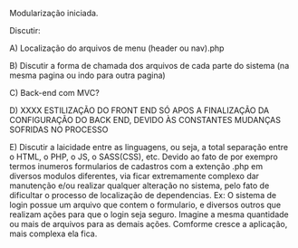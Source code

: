 Modularização iniciada.

Discutir:

A) Localização do arquivos de menu (header ou nav).php

B) Discutir a forma de chamada dos arquivos de cada parte do sistema (na mesma pagina ou indo para outra pagina)

C) Back-end com MVC?

D) XXXX ESTILIZAÇÃO DO FRONT END SÓ APOS A FINALIZAÇÃO DA CONFIGURAÇÃO DO BACK END, DEVIDO ÀS CONSTANTES MUDANÇAS SOFRIDAS NO PROCESSO

E) Discutir a laicidade entre as linguagens, ou seja, a total separação entre o HTML, o PHP, o JS, o SASS(CSS), etc. Devido ao fato de por exempro termos inumeros formularios de cadastros com a extenção .php em diversos modulos diferentes, via ficar extremamente complexo dar manutenção e/ou realizar qualquer alteração no sistema, pelo fato de dificultar o processo de localização de dependencias. Ex: O sistema de login possue um arquivo que contem o formulario, e diversos outros que realizam ações para que o login seja seguro. Imagine a mesma quantidade ou mais de arquivos para as demais ações. Comforme cresce a aplicação, mais complexa ela fica.